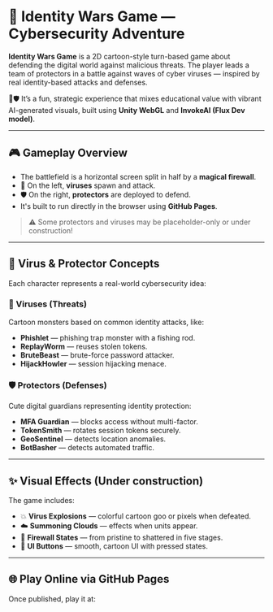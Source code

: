 # 🧠 Identity Wars Game — Cybersecurity Adventure

**Identity Wars Game** is a 2D cartoon-style turn-based game about defending the digital world against malicious threats. The player leads a team of protectors in a battle against waves of cyber viruses — inspired by real identity-based attacks and defenses.

🦠🛡️ It’s a fun, strategic experience that mixes educational value with vibrant AI-generated visuals, built using **Unity WebGL** and **InvokeAI (Flux Dev model)**.

---

## 🎮 Gameplay Overview

- The battlefield is a horizontal screen split in half by a **magical firewall**.
- 🦠 On the left, **viruses** spawn and attack.
- 🛡️ On the right, **protectors** are deployed to defend.
- It's built to run directly in the browser using **GitHub Pages**.

> ⚠️ Some protectors and viruses may be placeholder-only or under construction!

---

## 🧠 Virus & Protector Concepts

Each character represents a real-world cybersecurity idea:

### 🦠 Viruses (Threats)
Cartoon monsters based on common identity attacks, like:
- **Phishlet** — phishing trap monster with a fishing rod.
- **ReplayWorm** — reuses stolen tokens.
- **BruteBeast** — brute-force password attacker.
- **HijackHowler** — session hijacking menace.

### 🛡️ Protectors (Defenses)
Cute digital guardians representing identity protection:
- **MFA Guardian** — blocks access without multi-factor.
- **TokenSmith** — rotates session tokens securely.
- **GeoSentinel** — detects location anomalies.
- **BotBasher** — detects automated traffic.

---

## ✨ Visual Effects (Under construction)

The game includes:
- 💥 **Virus Explosions** — colorful cartoon goo or pixels when defeated.
- ☁️ **Summoning Clouds** — effects when units appear.
- 🧱 **Firewall States** — from pristine to shattered in five stages.
- 🔘 **UI Buttons** — smooth, cartoon UI with pressed states.

---

## 🌐 Play Online via GitHub Pages

Once published, play it at:

